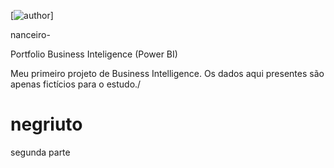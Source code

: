 [![author](https://www.linkedin.com/in/jo%C3%A3o-ricardo-hoffmann/)]


nanceiro-



Portfolio Business Inteligence (Power BI)

Meu primeiro projeto de Business Intelligence. Os dados aqui presentes são apenas fictícios para o estudo./
#  negriuto

segunda parte


